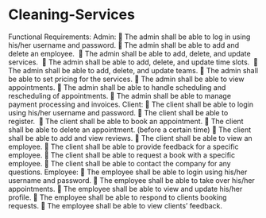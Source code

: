 # Cleaning-Services
Functional Requirements:
Admin:
 The admin shall be able to log in using his/her username and password.
 The admin shall be able to add and delete an employee. 
 The admin shall be able to add, delete, and update services. 
 The admin shall be able to add, delete, and update time slots. 
 The admin shall be able to add, delete, and update teams.
 The admin shall be able to set pricing for the services.
 The admin shall be able to view appointments.
 The admin shall be able to handle scheduling and rescheduling of appointments.
 The admin shall be able to manage payment processing and invoices.
Client:
 The client shall be able to login using his/her username and password.
 The client shall be able to register. 
 The client shall be able to book an appointment.
 The client shall be able to delete an appointment. (before a certain time)
 The client shall be able to add and view reviews.
 The client shall be able to view an employee.
 The client shall be able to provide feedback for a specific employee.
 The client shall be able to request a book with a specific employee.
 The client shall be able to contact the company for any questions.
Employee:
 The employee shall be able to login using his/her username and password.
 The employee shall be able to take over his/her appointments.
 The employee shall be able to view and update his/her profile.
 The employee shall be able to respond to clients booking requests.
 The employee shall be able to view clients’ feedback.
